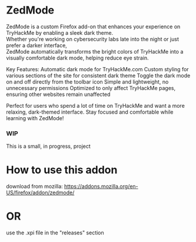 # ZedMode
ZedMode is a custom Firefox add-on that enhances your experience on TryHackMe by enabling a sleek dark theme.  
Whether you're working on cybersecurity labs late into the night or just prefer a darker interface,  
ZedMode automatically transforms the bright colors of TryHackMe into a visually comfortable dark mode, helping reduce eye strain.

Key Features:
Automatic dark mode for TryHackMe.com
Custom styling for various sections of the site for consistent dark theme
Toggle the dark mode on and off directly from the toolbar icon
Simple and lightweight, no unnecessary permissions
Optimized to only affect TryHackMe pages, ensuring other websites remain unaffected

Perfect for users who spend a lot of time on TryHackMe and want a more relaxing, dark-themed interface. 
Stay focused and comfortable while learning with ZedMode!



### WIP
This is a small, in progress, project

# How to use this addon
download from mozilla:
https://addons.mozilla.org/en-US/firefox/addon/zedmode/

# OR
use the .xpi file in the "releases" section
